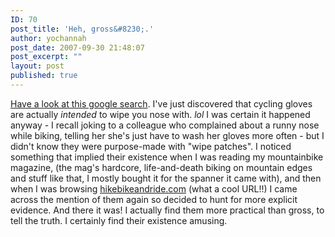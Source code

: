 ```yaml
---
ID: 70
post_title: 'Heh, gross&#8230;.'
author: yochannah
post_date: 2007-09-30 21:48:07
post_excerpt: ""
layout: post
published: true
---
```

<a href="http://www.google.co.uk/search?hl=en&q=gloves+wipe+patch&btnG=Search&meta=">Have a look at this google search</a>. I've just discovered that cycling gloves are actually *intended* to wipe you nose with. *lol* I was certain it happened anyway - I recall joking to a colleague who complained about a runny nose while biking, telling her she's just have to wash her gloves more often - but I didn't know they were purpose-made with "wipe patches". I noticed something that implied their existence when I was reading my mountainbike magazine, (the mag's hardcore, life-and-death biking on mountain edges and stuff like that, I mostly bought it for the spanner it came with), and then when I was browsing <a href="http://www.hikebikeandride.com/">hikebikeandride.com</a> (what a cool URL!!) I came across the mention of them again so decided to hunt for more explicit evidence. And there it was! I actually find them more practical than gross, to tell the truth. I certainly find their existence amusing.